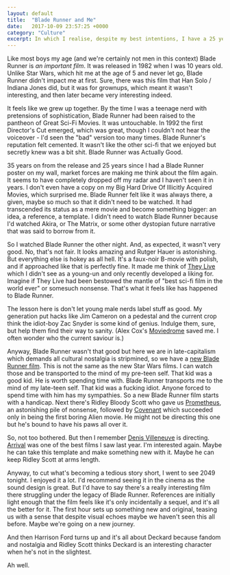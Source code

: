 ```yaml
---
layout: default
title:  "Blade Runner and Me"
date:   2017-10-09 23:57:25 +0000
category: "Culture"
excerpt: In which I realise, despite my best intentions, I have a 25 year relationship with a piece of pop culture. 
---
```


Like most boys my age (and we're certainly not men in this context) Blade Runner is *an important film*. It was released in 1982 when I was 10 years old. Unlike Star Wars, which hit me at the age of 5 and never let go, Blade Runner didn't impact me at first. Sure, there was this film that Han Solo / Indiana Jones did, but it was for grownups, which meant it wasn't interesting, and then later became very interesting indeed. 

It feels like we grew up together. By the time I was a teenage nerd with pretensions of sophistication, Blade Runner had been raised to the pantheon of Great Sci-Fi Movies. It was untouchable. In 1992 the first Director's Cut emerged, which was great, though I couldn't not hear the voiceover - I'd seen the "bad" version too many times. Blade Runner's reputation felt cemented. It wasn't like the other sci-fi that we enjoyed but secretly knew was a bit shit. Blade Runner was Actually Good. 

35 years on from the release and 25 years since I had a Blade Runner poster on my wall, market forces are making me think about the film again. It seems to have completely dropped off my radar and I haven't seen it in years. I don't even have a copy on my Big Hard Drive Of Illicitly Acquired Movies, which surprised me. Blade Runner felt like it was always there, a given, maybe so much so that it didn't need to be watched. It had transcended its status as a mere movie and become something bigger: an idea, a reference, a template. I didn't need to watch Blade Runner because I'd watched Akira, or The Matrix, or some other dystopian future narrative that was said to borrow from it. 

So I watched Blade Runner the other night. And, as expected, it wasn't very good. No, that's not fair. It looks amazing and Rutger Hauer is astonishing. But everything else is hokey as all hell. It's a faux-noir B-movie with polish, and if approached like that is perfectly fine. It made me think of [They Live](https://en.wikipedia.org/wiki/They_Live) which I didn't see as a young-un and only recently developed a liking for. Imagine if They Live had been bestowed the mantle of "best sci-fi film in the world ever" or somesuch nonsense. That's what it feels like has happened to Blade Runner. 

The lesson here is don't let young male nerds label stuff as good. My generation put hacks like Jim Cameron on a pedestal and the current crop think the idiot-boy Zac Snyder is some kind of genius. Indulge them, sure, but help them find their way to sanity. (Alex Cox's [Moviedrome](https://en.wikipedia.org/wiki/Moviedrome) saved me. I often wonder who the current saviour is.) 

Anyway, Blade Runner wasn't that good but here we are in late-capitalism which demands all cultural nostalgia is stripmined, so we have a [new Blade Runner film](https://en.wikipedia.org/wiki/Blade_Runner_2049). This is not the same as the new Star Wars films. I can watch those and be transported to the mind of my pre-teen self. That kid was a good kid. He is worth spending time with. Blade Runner transports me to the mind of my late-teen self. That kid was a fucking idiot. Anyone forced to spend time with him has my sympathies. So a new Blade Runner film starts with a handicap. Next there's Ridley Bloody Scott who gave us [Prometheus](https://en.wikipedia.org/wiki/Prometheus_(2012_film)), an astonishing pile of nonsense, followed by [Covenant](https://en.wikipedia.org/wiki/Alien:_Covenant) which succeeded only in being the first boring Alien movie. He might not be directing this one but he's bound to have his paws all over it. 

So, not too bothered. But then I remember [Denis Villeneuve](https://en.wikipedia.org/wiki/Denis_Villeneuve) is directing. [Arrival](https://en.wikipedia.org/wiki/Arrival_(film)) was one of the best films I saw last year. I'm interested again. Maybe he can take this template and make something new with it. Maybe he can keep Ridley Scott at arms length. 

Anyway, to cut what's becoming a tedious story short, I went to see 2049 tonight. I enjoyed it a lot. I'd recommend seeing it in the cinema as the sound design is great. But I'd have to say there's a really interesting film there struggling under the legacy of Blade Runner. References are initially light enough that the film feels like it's only incidentally a sequel, and it's all the better for it. The first hour sets up something new and original, teasing us with a sense that despite visual echoes maybe we haven't seen this all before. Maybe we're going on a new journey. 

And then Harrison Ford turns up and it's all about Deckard because fandom and nostalgia and Ridley Scott thinks Deckard is an interesting character when he's not in the slightest. 

Ah well. 
